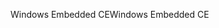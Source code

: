 <span data-ttu-id="8cc79-101">Windows Embedded CE</span><span class="sxs-lookup"><span data-stu-id="8cc79-101">Windows Embedded CE</span></span>